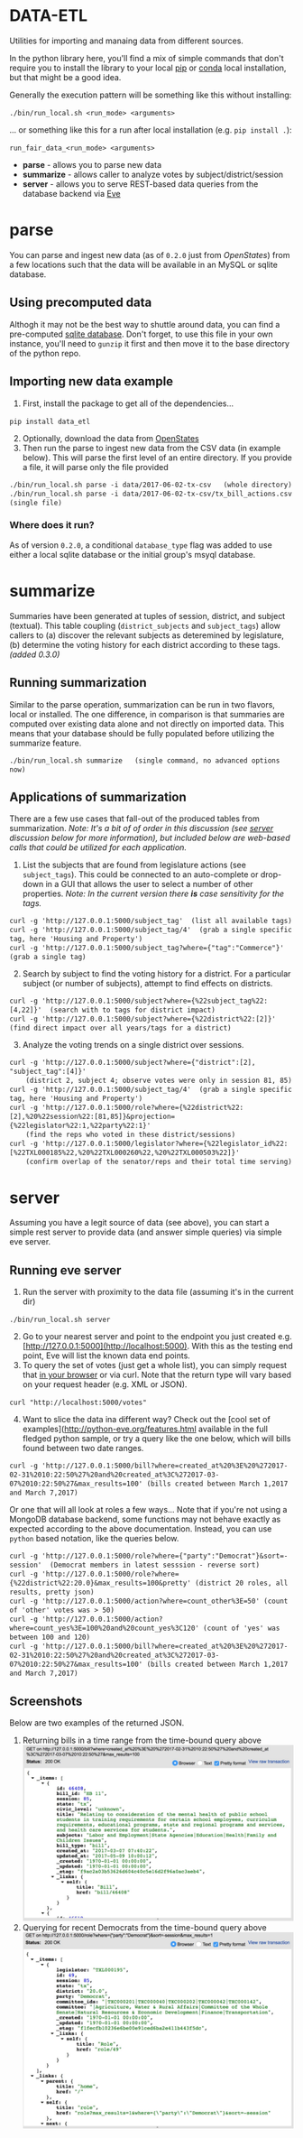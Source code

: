# DATA-ETL
Utilities for importing and manaing data from different sources.

In the python library here, you'll find a mix of simple commands that don't
require you to install the library to your local [pip](https://en.wikipedia.org/wiki/Pip_(package_manager))
or [conda](https://conda.io/docs/) local installation,
but that might be a good idea.

Generally the execution pattern will be something like this without installing:

``./bin/run_local.sh <run_mode> <arguments>``

... or something like this for a run after local installation (e.g. ``pip install .``):

``run_fair_data_<run_mode> <arguments>``

* **parse** - allows you to parse new data
* **summarize** - allows caller to analyze votes by subject/district/session
* **server** - allows you to serve REST-based data queries from the database backend via [Eve](http://python-eve.org/index.html)

# parse
You can parse and ingest new data (as of `0.2.0` just from *OpenStates*) from
a few locations such that the data will be available in an MySQL or sqlite database.

## Using precomputed data
Althogh it may not be the best way to shuttle around data, you can find a
pre-computed [sqlite database](data/fairdata.db.gz).  Don't forget, to use this
file in your own instance, you'll need to `gunzip` it first and then move
it to the base directory of the python repo.


## Importing new data example
1. First, install the package to get all of the dependencies...

``pip install data_etl``

2. Optionally, download the data from [OpenStates](https://openstates.org/downloads/)
3. Then run the parse to ingest new data from the CSV data (in example below).  This
   will parse the first level of an entire directory.  If you provide a file, it will
   parse only the file provided

```
./bin/run_local.sh parse -i data/2017-06-02-tx-csv   (whole directory)
./bin/run_local.sh parse -i data/2017-06-02-tx-csv/tx_bill_actions.csv   (single file)
```

### Where does it run?
As of version `0.2.0`, a conditional `database_type` flag was added to use either a local sqlite
database or the initial group's msyql database.


# summarize
Summaries have been generated at tuples of session, district, and subject (textual).
This table coupling (`district_subjects` and `subject_tags`) allow callers to
(a) discover the relevant subjects as deteremined by legislature, (b) determine
the voting history for each district according to these tags. *(added 0.3.0)*

## Running summarization
Similar to the parse operation, summarization can be run in two flavors, local or
installed.  The one difference, in comparison is that summaries are computed
over existing data alone and not directly on imported data.  This means that your
database should be fully populated before utilizing the summarize feature.

```
./bin/run_local.sh summarize   (single command, no advanced options now)
```

## Applications of summarization
There are a few use cases that fall-out of the produced tables from summarization.
*Note: It's a bit of of order in this discussion (see [server](server) discussion below
for more information), but included below are web-based calls that could be
utilized for each application.*

1. List the subjects that are found from legislature actions (see `subject_tags`).
   This could be connected to an auto-complete or drop-down in a GUI that allows
   the user to select a number of other properties.  *Note: In the current version
   there **is** case sensitivity for the tags.*

```
curl -g 'http://127.0.0.1:5000/subject_tag'  (list all available tags)
curl -g 'http://127.0.0.1:5000/subject_tag/4'  (grab a single specific tag, here 'Housing and Property')
curl -g 'http://127.0.0.1:5000/subject_tag?where={"tag":"Commerce"}'  (grab a single tag)
```

2. Search by subject to find the voting history for a district.  For a particular
   subject (or number of subjects), attempt to find effects on districts.

```
curl -g 'http://127.0.0.1:5000/subject?where={%22subject_tag%22:[4,22]}'  (search with to tags for district impact)
curl -g 'http://127.0.0.1:5000/subject?where={%22district%22:[2]}'  (find direct impact over all years/tags for a district)
```

3. Analyze the voting trends on a single district over sessions.

```
curl -g 'http://127.0.0.1:5000/subject?where={"district":[2], "subject_tag":[4]}'
    (district 2, subject 4; observe votes were only in session 81, 85)
curl -g 'http://127.0.0.1:5000/subject_tag/4'  (grab a single specific tag, here 'Housing and Property')
curl -g 'http://127.0.0.1:5000/role?where={%22district%22:[2],%20%22session%22:[81,85]}&projection={%22legislator%22:1,%22party%22:1}'
    (find the reps who voted in these district/sessions)
curl -g 'http://127.0.0.1:5000/legislator?where={%22legislator_id%22:[%22TXL000185%22,%20%22TXL000260%22,%20%22TXL000503%22]}'
    (confirm overlap of the senator/reps and their total time serving)
```

# server
Assuming you have a legit source of data (see above), you can start a simple rest
server to provide data (and answer simple queries) via simple eve server.

## Running eve server
1. Run the server with proximity to the data file (assuming it's in the current dir)

``./bin/run_local.sh server``

2. Go to your nearest server and point to the endpoint you just created e.g. [http://127.0.0.1:5000](http://localhost:5000).
   With this as the testing end point, Eve will list the known data end points.
3. To query the set of votes (just get a whole list), you can simply request that
   [in your browser](http://localhost:5000/votes) or via curl.  Note that the
   return type will vary based on your request header (e.g. XML or JSON).

``curl "http://localhost:5000/votes" ``

4. Want to slice the data ina different way? Check out the [cool set of examples](http://python-eve.org/features.html
   available in the full fledged python sample, or try a query like the one below,
   which will bills found between two date ranges.

```
curl -g 'http://127.0.0.1:5000/bill?where=created_at%20%3E%20%272017-02-31%2010:22:50%27%20and%20created_at%3C%272017-03-07%2010:22:50%27&max_results=100' (bills created between March 1,2017 and March 7,2017)
```

   Or one that will all look at roles a few ways... Note that if you're not using a
   MongoDB database backend, some functions may not behave exactly as expected according
   to the above documentation.  Instead, you can use `python` based notation, like the queries
   below.

```
curl -g 'http://127.0.0.1:5000/role?where={"party":"Democrat"}&sort=-session'  (Democrat members in latest sesssion - reverse sort)
curl -g 'http://127.0.0.1:5000/role?where={%22district%22:20.0}&max_results=100&pretty' (district 20 roles, all results, pretty json)
curl -g 'http://127.0.0.1:5000/action?where=count_other%3E=50' (count of 'other' votes was > 50)
curl -g 'http://127.0.0.1:5000/action?where=count_yes%3E=100%20and%20count_yes%3C120' (count of 'yes' was between 100 and 120)
curl -g 'http://127.0.0.1:5000/bill?where=created_at%20%3E%20%272017-02-31%2010:22:50%27%20and%20created_at%3C%272017-03-07%2010:22:50%27&max_results=100' (bills created between March 1,2017 and March 7,2017)
```

## Screenshots
Below are two examples of the returned JSON.
1. Returning bills in a time range from the time-bound query above ![bills query](data/images/bill_example.jpg)
2. Querying for recent Democrats from the time-bound query above ![role query](data/images/role_recent_democrat.jpg)

